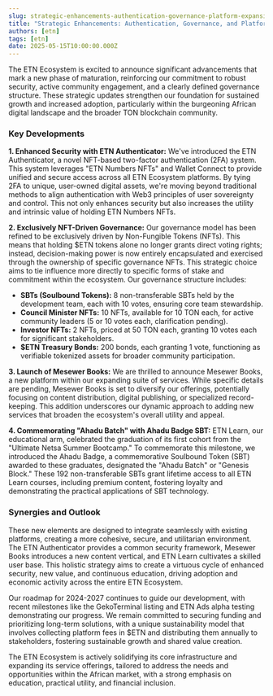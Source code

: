 ```yaml
---
slug: strategic-enhancements-authentication-governance-platform-expansion
title: "Strategic Enhancements: Authentication, Governance, and Platform Expansion in the ETN Ecosystem"
authors: [etn]
tags: [etn]
date: 2025-05-15T10:00:00.000Z
---
```


The ETN Ecosystem is excited to announce significant advancements that mark a new phase of maturation, reinforcing our commitment to robust security, active community engagement, and a clearly defined governance structure. These strategic updates strengthen our foundation for sustained growth and increased adoption, particularly within the burgeoning African digital landscape and the broader TON blockchain community.

<!--truncate-->

### Key Developments

**1. Enhanced Security with ETN Authenticator:**
We've introduced the ETN Authenticator, a novel NFT-based two-factor authentication (2FA) system. This system leverages "ETN Numbers NFTs" and Wallet Connect to provide unified and secure access across all ETN Ecosystem platforms. By tying 2FA to unique, user-owned digital assets, we're moving beyond traditional methods to align authentication with Web3 principles of user sovereignty and control. This not only enhances security but also increases the utility and intrinsic value of holding ETN Numbers NFTs.

**2. Exclusively NFT-Driven Governance:**
Our governance model has been refined to be exclusively driven by Non-Fungible Tokens (NFTs). This means that holding $ETN tokens alone no longer grants direct voting rights; instead, decision-making power is now entirely encapsulated and exercised through the ownership of specific governance NFTs. This strategic choice aims to tie influence more directly to specific forms of stake and commitment within the ecosystem. Our governance structure includes:
*   **SBTs (Soulbound Tokens):** 8 non-transferable SBTs held by the development team, each with 10 votes, ensuring core team stewardship.
*   **Council Minister NFTs:** 10 NFTs, available for 10 TON each, for active community leaders (5 or 10 votes each, clarification pending).
*   **Investor NFTs:** 2 NFTs, priced at 50 TON each, granting 10 votes each for significant stakeholders.
*   **$ETN Treasury Bonds:** 200 bonds, each granting 1 vote, functioning as verifiable tokenized assets for broader community participation.

**3. Launch of Mesewer Books:**
We are thrilled to announce Mesewer Books, a new platform within our expanding suite of services. While specific details are pending, Mesewer Books is set to diversify our offerings, potentially focusing on content distribution, digital publishing, or specialized record-keeping. This addition underscores our dynamic approach to adding new services that broaden the ecosystem's overall utility and appeal.

**4. Commemorating "Ahadu Batch" with Ahadu Badge SBT:**
ETN Learn, our educational arm, celebrated the graduation of its first cohort from the "Ultimate Netsa Summer Bootcamp." To commemorate this milestone, we introduced the Ahadu Badge, a commemorative Soulbound Token (SBT) awarded to these graduates, designated the "Ahadu Batch" or "Genesis Block." These 192 non-transferable SBTs grant lifetime access to all ETN Learn courses, including premium content, fostering loyalty and demonstrating the practical applications of SBT technology.

### Synergies and Outlook

These new elements are designed to integrate seamlessly with existing platforms, creating a more cohesive, secure, and utilitarian environment. The ETN Authenticator provides a common security framework, Mesewer Books introduces a new content vertical, and ETN Learn cultivates a skilled user base. This holistic strategy aims to create a virtuous cycle of enhanced security, new value, and continuous education, driving adoption and economic activity across the entire ETN Ecosystem.

Our roadmap for 2024-2027 continues to guide our development, with recent milestones like the GekoTerminal listing and ETN Ads alpha testing demonstrating our progress. We remain committed to securing funding and prioritizing long-term solutions, with a unique sustainability model that involves collecting platform fees in $ETN and distributing them annually to stakeholders, fostering sustainable growth and shared value creation.

The ETN Ecosystem is actively solidifying its core infrastructure and expanding its service offerings, tailored to address the needs and opportunities within the African market, with a strong emphasis on education, practical utility, and financial inclusion.
